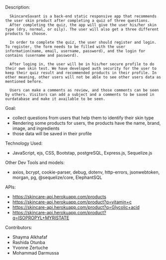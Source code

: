 
Description:

      SkincareSavant is a back-end static responsive app that recommends the user skin product after completing a quiz of three questions. 
      After completing the quiz, the app will give the user his/her skin type (dry, normal, or oily). The user will also get a three different products to choose.

      In order to complete the quiz, the user should register and login. To register, the form needs to be filled with the user information(name, email, username, password), and the login for contains (username and password).

      After loging in, the user will be in his/her secure profile to do their own skin test. We have developed auth security for the user to keep their quiz result and recommended products in their profile. In other meaning, other users will not be able to see other users data as mentioned before.

      Users can make a comments as review, and those comments can be seen by others. Visitors can add a subject and a comments to be saved in ourdatabase and make it available to be seen.



Goal:

- collect questions from users that help them to identify their skin type
- Rendering some products for users, the products have the name, brand, image, and ingredients
- those data will be saved in their profile


Technology Used:

- JavaScript, ejs, CSS, Bootstap, postgreSQL, Express.js, Sequelize.js


Other Dev Tools and models:
- axios, bcrypt, cookie-parser, debug, dotenv, http-errors, jsonwebtoken, morgan, pg, @sequelize/core, ElephantSQL


APIs:

- https://skincare-api.herokuapp.com/products
- https://skincare-api.herokuapp.com/product?q=vitamin+c
- https://skincare-api.herokuapp.com/product?q=Glycolic+acid
- https://skincare-api.herokuapp.com/product?q=ISOPROPYL+MYRISTATE



Contributors:

- Shayma Alkhafaf
- Rashida Otunba
- Yvonne Zertuche
- Mohammad Darmussa










      

 





